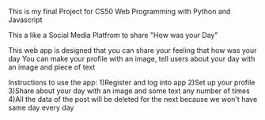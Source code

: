 This is my final Project for CS50 Web Programming with Python and Javascript

This a like a Social Media Platfrom to share "How was your Day"

This web app is designed that you can share your feeling that how was your day You can make your profile with an image, tell users about your day with an image and piece of text

Instructions to use the app:
1)Register and log into app
2)Set up your profile
3)Share about your day with an image and some text any number of times
4)All the data of the post will be deleted for the next because we won't have same day every day
